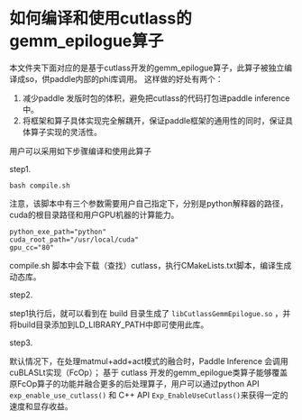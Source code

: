 # 如何编译和使用cutlass的gemm_epilogue算子

本文件夹下面对应的是基于cutlass开发的gemm_epilogue算子，此算子被独立编译成so，供paddle内部的phi库调用。
这样做的好处有两个：
1. 减少paddle 发版时包的体积，避免把cutlass的代码打包进paddle inference中。
2. 将框架和算子具体实现完全解耦开，保证paddle框架的通用性的同时，保证具体算子实现的灵活性。

用户可以采用如下步骤编译和使用此算子

step1.

`bash compile.sh`

注意，该脚本中有三个参数需要用户自己指定下，分别是python解释器的路径，cuda的根目录路径和用户GPU机器的计算能力。
```shell
python_exe_path="python"
cuda_root_path="/usr/local/cuda"
gpu_cc="80"
```
compile.sh 脚本中会下载（查找）cutlass，执行CMakeLists.txt脚本，编译生成动态库。


step2.

step1执行后，就可以看到在 build 目录生成了 `libCutlassGemmEpilogue.so` ，并将build目录添加到LD_LIBRARY_PATH中即可使用此库。


step3.

默认情况下，在处理matmul+add+act模式的融合时，Paddle Inference 会调用cuBLASLt实现（FcOp）；
基于 cutlass 开发的gemm_epilogue类算子能够覆盖原FcOp算子的功能并融合更多的后处理算子，用户可以通过python API `exp_enable_use_cutlass()` 和 C++ API `Exp_EnableUseCutlass()`来获得一定的速度和显存收益。
